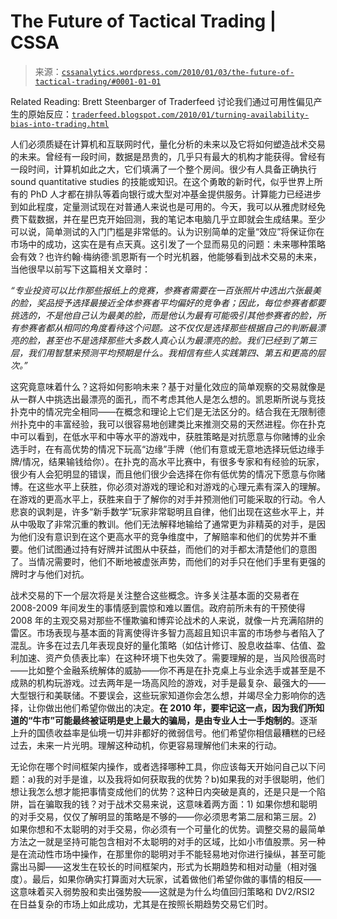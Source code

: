 <!--yml

category: 未分类

date: 2024-05-12 18:38:40

-->

# The Future of Tactical Trading | CSSA

> 来源：[`cssanalytics.wordpress.com/2010/01/03/the-future-of-tactical-trading/#0001-01-01`](https://cssanalytics.wordpress.com/2010/01/03/the-future-of-tactical-trading/#0001-01-01)

Related Reading: Brett Steenbarger of Traderfeed 讨论我们通过可用性偏见产生的原始反应：[`traderfeed.blogspot.com/2010/01/turning-availability-bias-into-trading.html`](http://traderfeed.blogspot.com/2010/01/turning-availability-bias-into-trading.html)

人们必须质疑在计算机和互联网时代，量化分析的未来以及它将如何塑造战术交易的未来。曾经有一段时间，数据是昂贵的，几乎只有最大的机构才能获得。曾经有一段时间，计算机如此之大，它们填满了一个整个房间。很少有人具备正确执行 sound quantitative studies 的技能或知识。在这个勇敢的新时代，似乎世界上所有的 PhD 人才都在排队等着向银行或大型对冲基金提供服务。计算能力已经进步到如此程度，定量测试现在对普通人来说也是可用的。今天，我可以从雅虎财经免费下载数据，并在星巴克开始回测，我的笔记本电脑几乎立即就会生成结果。至少可以说，简单测试的入门门槛是非常低的。认为识别简单的定量“效应”将保证你在市场中的成功，这实在是有点天真。这引发了一个显而易见的问题：未来哪种策略会有效？也许约翰·梅纳德·凯恩斯有一个时光机器，他能够看到战术交易的未来，当他很早以前写下这篇相关文章时：

*“专业投资可以比作那些报纸上的竞赛，参赛者需要在一百张照片中选出六张最美的脸，奖品授予选择最接近全体参赛者平均偏好的竞争者；因此，每位参赛者都要挑选的，不是他自己认为最美的脸，而是他认为最有可能吸引其他参赛者的脸，所有参赛者都从相同的角度看待这个问题。这不仅仅是选择那些根据自己的判断最漂亮的脸，甚至也不是选择那些大多数人真心认为最漂亮的脸。我们已经到了第三层，我们用智慧来预测平均预期是什么。我相信有些人实践第四、第五和更高的层次。”*

这究竟意味着什么？这将如何影响未来？基于对量化效应的简单观察的交易就像是从一群人中挑选出最漂亮的面孔，而不考虑其他人是怎么想的。凯恩斯所说与竞技扑克中的情况完全相同——在概念和理论上它们是无法区分的。结合我在无限制德州扑克中的丰富经验，我可以很容易地创建类比来推测交易的天然进程。你在扑克中可以看到，在低水平和中等水平的游戏中，获胜策略是对抗愿意与你赌博的业余选手时，在有高优势的情况下玩高“边缘”手牌（他们有意或无意地选择玩低边缘手牌/情况，结果输钱给你）。在扑克的高水平比赛中，有很多专家和有经验的玩家，很少有人会犯明显的错误，而且他们很少会选择在你有低优势的情况下愿意与你赌博。在这些水平上获胜，你必须对游戏的理论和对游戏的心理元素有深入的理解。在游戏的更高水平上，获胜来自于了解你的对手并预测他们可能采取的行动。令人悲哀的讽刺是，许多“新手数学”玩家非常聪明且自律，他们出现在这些水平上，并从中吸取了非常沉重的教训。他们无法解释地输给了通常更为非精英的对手，是因为他们没有意识到在这个更高水平的竞争维度中，了解赔率和他们的优势并不重要。他们试图通过持有好牌并试图从中获益，而他们的对手都太清楚他们的意图了。当情况需要时，他们不断地被虚张声势，而他们的对手只在他们手里有更强的牌时才与他们对抗。

战术交易的下一个层次将是关注整合这些概念。许多关注基本面的交易者在 2008-2009 年间发生的事情感到震惊和难以置信。政府前所未有的干预使得 2008 年的主观交易对那些不懂欺骗和博弈论战术的人来说，就像一片充满陷阱的雷区。市场表现与基本面的背离使得许多智力高超且知识丰富的市场参与者陷入了混乱。许多在过去几年表现良好的量化策略（如估计修订、股息收益率、估值、盈利加速、资产负债表比率）在这种环境下也失效了。需要理解的是，当风险很高时——比如整个金融系统解体的威胁——你不再是在扑克桌上与业余选手或甚至是不成熟的机构玩游戏。过去两年是一场高风险的游戏，对手是最复杂、最强大的——大型银行和美联储。不要误会，这些玩家知道你会怎么想，并竭尽全力影响你的选择，让你做出他们希望你做出的决定。**在 2010 年，要牢记这一点，因为我们所知道的“牛市”可能最终被证明是史上最大的骗局，是由专业人士一手炮制的**。逐渐上升的国债收益率是仙境一切并非都好的微弱信号。他们希望你相信最糟糕的已经过去，未来一片光明。理解这种动机，你更容易理解他们未来的行动。

无论你在哪个时间框架内操作，或者选择哪种工具，你应该每天开始问自己以下问题：a)我的对手是谁，以及我将如何获取我的优势？b)如果我的对手很聪明，他们想让我怎么想才能把事情变成他们的优势？这种日内突破是真的，还是只是一个陷阱，旨在骗取我的钱？对于战术交易来说，这意味着两方面：1) 如果你想和聪明的对手交易，仅仅了解明显的策略是不够的——你必须思考第二层和第三层。2) 如果你想和不太聪明的对手交易，你必须有一个可量化的优势。调整交易的最简单方法之一就是坚持可能包含相对不太聪明的对手的区域，比如小市值股票。另一种是在流动性市场中操作，在那里你的聪明对手不能轻易地对你进行操纵，甚至可能露出马脚——这发生在较长的时间框架内，形式为长期趋势和相对动量（相对强度）。最后，如果你确实打算面对大玩家，试着做他们希望你做的事情的相反——这意味着买入弱势股和卖出强势股——这就是为什么均值回归策略和 DV2/RSI2 在日益复杂的市场上如此成功，尤其是在按照长期趋势交易它们时。
